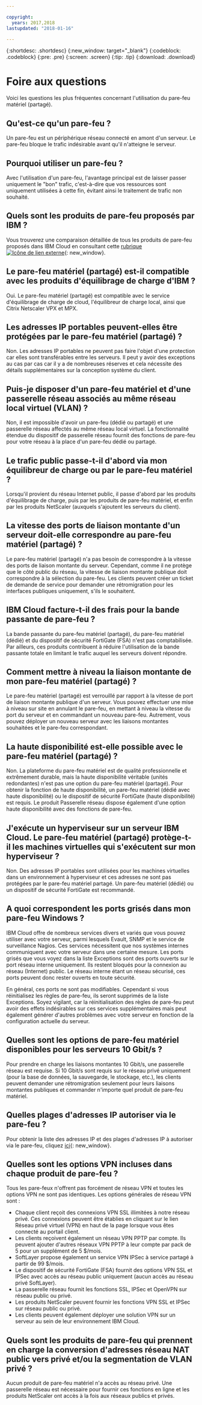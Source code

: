 ```yaml
---

copyright:
  years: 2017,2018
lastupdated: "2018-01-16"

---
```


{:shortdesc: .shortdesc}
{:new_window: target="_blank"}
{:codeblock: .codeblock}
{:pre: .pre}
{:screen: .screen}
{:tip: .tip}
{:download: .download}

# Foire aux questions
Voici les questions les plus fréquentes concernant l'utilisation du pare-feu matériel (partagé).

## Qu'est-ce qu'un pare-feu ?

Un pare-feu est un périphérique réseau connecté en amont d'un serveur. Le pare-feu bloque le trafic indésirable avant qu'il n'atteigne le serveur.

## Pourquoi utiliser un pare-feu ?

Avec l'utilisation d'un pare-feu, l'avantage principal est de laisser passer uniquement le "bon" trafic, c'est-à-dire que vos ressources sont uniquement utilisées à cette fin, évitant ainsi le traitement de trafic non souhaité.

## Quels sont les produits de pare-feu proposés par IBM ?
Vous trouverez une comparaison détaillée de tous les produits de pare-feu proposés dans IBM Cloud en consultant cette [rubrique ![Icône de lien externe](../../icons/launch-glyph.svg "Icône de lien externe")](https://console.bluemix.net/docs/infrastructure/fortigate-10g/explore-firewalls.html#explore-firewalls){: new_window}. 

## Le pare-feu matériel (partagé) est-il compatible avec les produits d'équilibrage de charge d'IBM ?

Oui. Le pare-feu matériel (partagé) est compatible avec le service d'équilibrage de charge de cloud, l'équilibreur de charge local, ainsi que Citrix Netscaler VPX et MPX.

## Les adresses IP portables peuvent-elles être protégées par le pare-feu matériel (partagé) ?

Non. Les adresses IP portables ne peuvent pas faire l'objet d'une protection car elles sont transférables entre les serveurs. Il peut y avoir des exceptions au cas par cas car il y a de nombreuses réserves et cela nécessite des détails supplémentaires sur la conception système du client.

## Puis-je disposer d'un pare-feu matériel et d'une passerelle réseau associés au même réseau local virtuel (VLAN) ?

Non, il est impossible d'avoir un pare-feu (dédié ou partagé) et une passerelle réseau affectés au même réseau local virtuel.  La fonctionnalité étendue du dispositif de passerelle réseau fournit des fonctions de pare-feu pour votre réseau à la place d'un pare-feu dédié ou partagé.

## Le trafic public passe-t-il d'abord via mon équilibreur de charge ou par le pare-feu matériel ?

Lorsqu'il provient du réseau Internet public, il passe d'abord par les produits d'équilibrage de charge, puis par les produits de pare-feu matériel, et enfin par les produits NetScaler (auxquels s'ajoutent les serveurs du client).

## La vitesse des ports de liaison montante d'un serveur doit-elle correspondre au pare-feu matériel (partagé) ?

Le pare-feu matériel (partagé) n'a pas besoin de correspondre à la vitesse des ports de liaison montante du serveur. Cependant, comme il ne protège que le côté public du réseau, la vitesse de liaison montante publique doit correspondre à la sélection du pare-feu.  Les clients peuvent créer un ticket de demande de service pour demander une rétromigration pour les interfaces publiques uniquement, s'ils le souhaitent.

## IBM Cloud facture-t-il des frais pour la bande passante de pare-feu ?

La bande passante du pare-feu matériel (partagé), du pare-feu matériel (dédié) et du dispositif de sécurité FortiGate (FSA) n'est pas comptabilisée.  Par ailleurs, ces produits contribuent à réduire l'utilisation de la bande passante totale en limitant le trafic auquel les serveurs doivent répondre.

## Comment mettre à niveau la liaison montante de mon pare-feu matériel (partagé) ?

Le pare-feu matériel (partagé) est verrouillé par rapport à la vitesse de port de liaison montante publique d'un serveur. Vous pouvez effectuer une mise à niveau sur site en annulant le pare-feu, en mettant à niveau la vitesse du port du serveur et en commandant un nouveau pare-feu. Autrement, vous pouvez déployer un nouveau serveur avec les liaisons montantes souhaitées et le pare-feu correspondant.

## La haute disponibilité est-elle possible avec le pare-feu matériel (partagé) ?

Non. La plateforme du pare-feu matériel est de qualité professionnelle et extrêmement durable, mais la haute disponibilité véritable (unités redondantes) n'est pas une option du pare-feu matériel (partagé). Pour obtenir la fonction de haute disponibilité, un pare-feu matériel (dédié avec haute disponibilité) ou le dispositif de sécurité FortiGate (haute disponibilité) est requis.  Le produit Passerelle réseau dispose également d'une option haute disponibilité avec des fonctions de pare-feu.

## J'exécute un hyperviseur sur un serveur IBM Cloud. Le pare-feu matériel (partagé) protège-t-il les machines virtuelles qui s'exécutent sur mon hyperviseur ?

Non. Des adresses IP portables sont utilisées pour les machines virtuelles dans un environnement à hyperviseur et ces adresses ne sont pas protégées par le pare-feu matériel partagé.  Un pare-feu matériel (dédié) ou un dispositif de sécurité FortiGate est recommandé.

## A quoi correspondent les ports grisés dans mon pare-feu Windows ?

IBM Cloud offre de nombreux services divers et variés que vous pouvez utiliser avec votre serveur, parmi lesquels Evault, SNMP et le service de surveillance Nagios. Ces services nécessitent que nos systèmes internes communiquent avec votre serveur dans une certaine mesure. Les ports grisés que vous voyez dans la liste Exceptions sont des ports ouverts sur le port réseau interne uniquement. Ils restent bloqués pour la connexion au réseau (Internet) public. Le réseau interne étant un réseau sécurisé, ces ports peuvent donc rester ouverts en toute sécurité.

En général, ces ports ne sont pas modifiables. Cependant si vous réinitialisez les règles de pare-feu, ils seront supprimés de la liste Exceptions. Soyez vigilant, car la réinitialisation des règles de pare-feu peut avoir des effets indésirables sur ces services supplémentaires mais peut également générer d'autres problèmes avec votre serveur en fonction de la configuration actuelle du serveur.

## Quelles sont les options de pare-feu matériel disponibles pour les serveurs 10 Gbit/s ?

Pour prendre en charge les liaisons montantes 10 Gbit/s, une passerelle réseau est requise.  Si 10 Gbit/s sont requis sur le réseau privé uniquement (pour la base de données, la sauvegarde, le stockage, etc.), les clients peuvent demander une rétromigration seulement pour leurs liaisons montantes publiques et commander n'importe quel produit de pare-feu matériel.

## Quelles plages d'adresses IP autoriser via le pare-feu ?

Pour obtenir la liste des adresses IP et des plages d'adresses IP à autoriser via le pare-feu, cliquez [ici](https://console.bluemix.net/docs/infrastructure/hardware-firewall-dedicated/ips.html){: new_window}. 

## Quelles sont les options VPN incluses dans chaque produit de pare-feu ?

Tous les pare-feux n'offrent pas forcément de réseau VPN et toutes les options VPN ne sont pas identiques.  Les options générales de réseau VPN sont :

* Chaque client reçoit des connexions VPN SSL illimitées à notre réseau privé. Ces connexions peuvent être établies en cliquant sur le lien Réseau privé virtuel (VPN) en haut de la page lorsque vous êtes connecté au portail client.
* Les clients reçoivent également un réseau VPN PPTP par compte. Ils peuvent ajouter d'autres réseaux VPN PPTP à leur compte par pack de 5 pour un supplément de 5 $/mois.
* SoftLayer propose également un service VPN IPSec à service partagé à partir de 99 $/mois.
* Le dispositif de sécurité FortiGate (FSA) fournit des options VPN SSL et IPSec avec accès au réseau public uniquement (aucun accès au réseau privé SoftLayer).
* La passerelle réseau fournit les fonctions SSL, IPSec et OpenVPN sur réseau public ou privé.
* Les produits NetScaler peuvent fournir les fonctions VPN SSL et IPSec sur réseau public ou privé.
* Les clients peuvent également déployer une solution VPN sur un serveur au sein de leur environnement IBM Cloud.

## Quels sont les produits de pare-feu qui prennent en charge la conversion d'adresses réseau NAT public vers privé et/ou la segmentation de VLAN privé ?

Aucun produit de pare-feu matériel n'a accès au réseau privé. Une passerelle réseau est nécessaire pour fournir ces fonctions en ligne et les produits NetScaler ont accès à la fois aux réseaux publics et privés.
